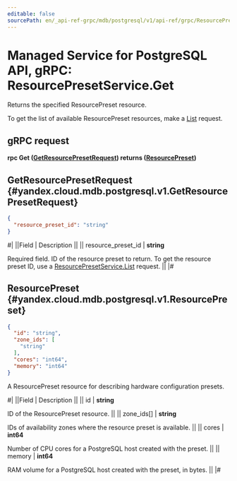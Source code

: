 ```yaml
---
editable: false
sourcePath: en/_api-ref-grpc/mdb/postgresql/v1/api-ref/grpc/ResourcePreset/get.md
---
```


# Managed Service for PostgreSQL API, gRPC: ResourcePresetService.Get

Returns the specified ResourcePreset resource.

To get the list of available ResourcePreset resources, make a [List](/docs/managed-postgresql/api-ref/grpc/ResourcePreset/list#List) request.

## gRPC request

**rpc Get ([GetResourcePresetRequest](#yandex.cloud.mdb.postgresql.v1.GetResourcePresetRequest)) returns ([ResourcePreset](#yandex.cloud.mdb.postgresql.v1.ResourcePreset))**

## GetResourcePresetRequest {#yandex.cloud.mdb.postgresql.v1.GetResourcePresetRequest}

```json
{
  "resource_preset_id": "string"
}
```

#|
||Field | Description ||
|| resource_preset_id | **string**

Required field. ID of the resource preset to return.
To get the resource preset ID, use a [ResourcePresetService.List](/docs/managed-postgresql/api-ref/grpc/ResourcePreset/list#List) request. ||
|#

## ResourcePreset {#yandex.cloud.mdb.postgresql.v1.ResourcePreset}

```json
{
  "id": "string",
  "zone_ids": [
    "string"
  ],
  "cores": "int64",
  "memory": "int64"
}
```

A ResourcePreset resource for describing hardware configuration presets.

#|
||Field | Description ||
|| id | **string**

ID of the ResourcePreset resource. ||
|| zone_ids[] | **string**

IDs of availability zones where the resource preset is available. ||
|| cores | **int64**

Number of CPU cores for a PostgreSQL host created with the preset. ||
|| memory | **int64**

RAM volume for a PostgreSQL host created with the preset, in bytes. ||
|#